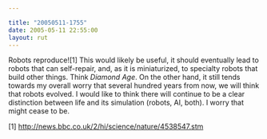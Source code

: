 ```yaml
---

title: "20050511-1755"
date: 2005-05-11 22:55:00
layout: rut
---
```


<p>Robots reproduce![1] This would likely be useful, it should
eventually lead to robots that can self-repair, and, as it
is miniaturized, to specialty robots that build other things.
Think <em>Diamond Age</em>.  On the other hand, it still tends
towards my overall worry that several hundred years from now, we
will think that robots evolved.  I would like to think there will
continue to be a clear distinction between life and its simulation
(robots, AI, both).  I worry that might cease to be.</p>

[1] http://news.bbc.co.uk/2/hi/science/nature/4538547.stm

